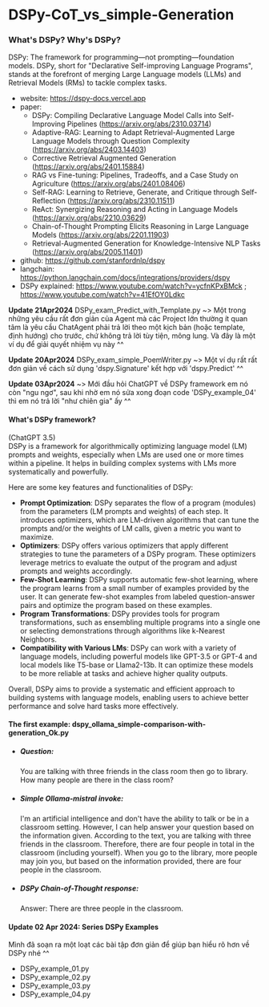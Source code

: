 # DSPy-CoT_vs_simple-Generation


### What's DSPy? Why's DSPy?
DSPy: The framework for programming—not prompting—foundation models. DSPy, short for "Declarative Self-improving Language Programs", stands at the forefront of merging Large Language models (LLMs) and Retrieval Models (RMs) to tackle complex tasks. 

- website: https://dspy-docs.vercel.app
- paper:
  - DSPy: Compiling Declarative Language Model Calls into Self-Improving Pipelines (https://arxiv.org/abs/2310.03714)
  - Adaptive-RAG: Learning to Adapt Retrieval-Augmented Large Language Models through Question Complexity (https://arxiv.org/abs/2403.14403)
  - Corrective Retrieval Augmented Generation (https://arxiv.org/abs/2401.15884)
  - RAG vs Fine-tuning: Pipelines, Tradeoffs, and a Case Study on Agriculture (https://arxiv.org/abs/2401.08406)
  - Self-RAG: Learning to Retrieve, Generate, and Critique through Self-Reflection (https://arxiv.org/abs/2310.11511)
  - ReAct: Synergizing Reasoning and Acting in Language Models (https://arxiv.org/abs/2210.03629)
  - Chain-of-Thought Prompting Elicits Reasoning in Large Language Models (https://arxiv.org/abs/2201.11903)
  - Retrieval-Augmented Generation for Knowledge-Intensive NLP Tasks (https://arxiv.org/abs/2005.11401)
- github: https://github.com/stanfordnlp/dspy
- langchain: https://python.langchain.com/docs/integrations/providers/dspy
- DSPy explained: https://www.youtube.com/watch?v=ycfnKPxBMck ; https://www.youtube.com/watch?v=41EfOY0Ldkc

**Update 21Apr2024** DSPy_exam_Predict_with_Template.py ~> Một trong những yêu cầu rất đơn giản của Agent mà các Project lớn thường ít quan tâm là yêu cầu ChatAgent phải trả lời theo một kịch bản (hoặc template, định hướng) cho trước, chứ không trả lời tùy tiện, mông lung. Và đây là một ví dụ để giải quyết nhiệm vụ này ^^

**Update 20Apr2024** DSPy_exam_simple_PoemWriter.py ~> Một ví dụ rất rất đơn giản về cách sử dụng 'dspy.Signature' kết hợp với 'dspy.Predict' ^^

**Update 03Apr2024** ~> Mới đầu hỏi ChatGPT về DSPy framework em nó còn "ngu ngơ", sau khi nhờ em nó sửa xong đoạn code 'DSPy_example_04' thì em nó trả lời "như chiên gia" ấy ^^

#### What's DSPy framework?
(ChatGPT 3.5)</br>
DSPy is a framework for algorithmically optimizing language model (LM) prompts and weights, especially when LMs are used one or more times within a pipeline. It helps in building complex systems with LMs more systematically and powerfully.</br>

Here are some key features and functionalities of DSPy:</br>

- **Prompt Optimization**: DSPy separates the flow of a program (modules) from the parameters (LM prompts and weights) of each step. It introduces optimizers, which are LM-driven algorithms that can tune the prompts and/or the weights of LM calls, given a metric you want to maximize.</br>
- **Optimizers**: DSPy offers various optimizers that apply different strategies to tune the parameters of a DSPy program. These optimizers leverage metrics to evaluate the output of the program and adjust prompts and weights accordingly.</br>
- **Few-Shot Learning**: DSPy supports automatic few-shot learning, where the program learns from a small number of examples provided by the user. It can generate few-shot examples from labeled question-answer pairs and optimize the program based on these examples.</br>
- **Program Transformations**: DSPy provides tools for program transformations, such as ensembling multiple programs into a single one or selecting demonstrations through algorithms like k-Nearest Neighbors.</br>
- **Compatibility with Various LMs**: DSPy can work with a variety of language models, including powerful models like GPT-3.5 or GPT-4 and local models like T5-base or Llama2-13b. It can optimize these models to be more reliable at tasks and achieve higher quality outputs.</br>

Overall, DSPy aims to provide a systematic and efficient approach to building systems with language models, enabling users to achieve better performance and solve hard tasks more effectively.</br>

#### The first example: dspy_ollama_simple-comparison-with-generation_Ok.py
- ##### Question:
   You are talking with three friends in the class room then go to library. How many people are there in the class room?
- ##### Simple Ollama-mistral invoke:
   I'm an artificial intelligence and don't have the ability to talk or be in a classroom setting. However, I can help answer your question based on the information given. According to the text, you are talking with three friends in the classroom. Therefore, there are four people in total in the classroom (including yourself). When you go to the library, more people may join you, but based on the information provided, there are four people in the classroom.
- ##### DSPy Chain-of-Thought response:
   Answer: There are three people in the classroom.

#### Update 02 Apr 2024: Series DSPy Examples
   Mình đã soạn ra một loạt các bài tập đơn giản để giúp bạn hiểu rõ hơn về DSPy nhé ^^
   - DSPy_example_01.py
   - DSPy_example_02.py
   - DSPy_example_03.py
   - DSPy_example_04.py
